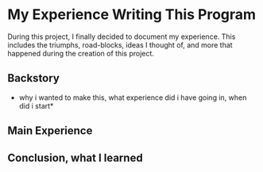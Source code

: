 # My Experience Writing This Program

During this project, I finally decided to document my experience. This includes the triumphs, road-blocks, ideas I thought of, and more that happened during the creation of this project.

## Backstory
* why i wanted to make this, what experience did i have going in, when did i start*

## Main Experience

## Conclusion, what I learned
